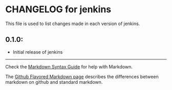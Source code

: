 # CHANGELOG for jenkins

This file is used to list changes made in each version of jenkins.

## 0.1.0:

* Initial release of jenkins

- - - 
Check the [Markdown Syntax Guide](http://daringfireball.net/projects/markdown/syntax) for help with Markdown.

The [Github Flavored Markdown page](http://github.github.com/github-flavored-markdown/) describes the differences between markdown on github and standard markdown.
